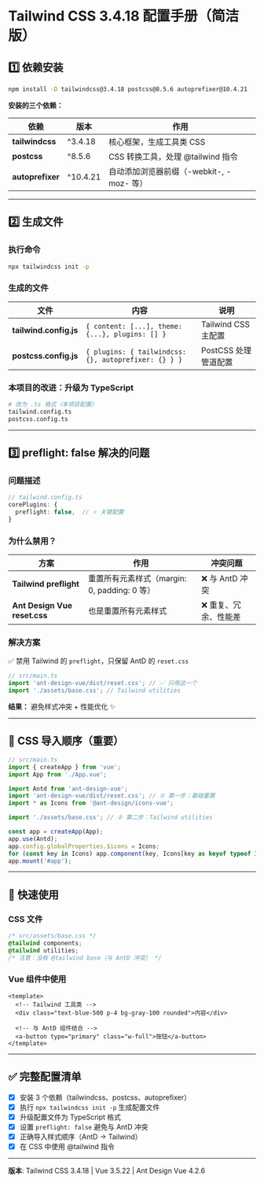 # Tailwind CSS 3.4.18 配置手册（简洁版）

## 1️⃣ 依赖安装

```bash
npm install -D tailwindcss@3.4.18 postcss@8.5.6 autoprefixer@10.4.21
```

**安装的三个依赖：**

| 依赖             | 版本     | 作用                                     |
| ---------------- | -------- | ---------------------------------------- |
| **tailwindcss**  | ^3.4.18  | 核心框架，生成工具类 CSS                 |
| **postcss**      | ^8.5.6   | CSS 转换工具，处理 @tailwind 指令        |
| **autoprefixer** | ^10.4.21 | 自动添加浏览器前缀（-webkit-, -moz- 等） |

---

## 2️⃣ 生成文件

### 执行命令

```bash
npx tailwindcss init -p
```

### 生成的文件

| 文件                   | 内容                                                 | 说明                 |
| ---------------------- | ---------------------------------------------------- | -------------------- |
| **tailwind.config.js** | `{ content: [...], theme: {...}, plugins: [] }`      | Tailwind CSS 主配置  |
| **postcss.config.js**  | `{ plugins: { tailwindcss: {}, autoprefixer: {} } }` | PostCSS 处理管道配置 |

### 本项目的改进：升级为 TypeScript

```bash
# 改为 .ts 格式（本项目配置）
tailwind.config.ts
postcss.config.ts
```

---

## 3️⃣ preflight: false 解决的问题

### 问题描述

```typescript
// tailwind.config.ts
corePlugins: {
  preflight: false,  // ⭐ 关键配置
}
```

### 为什么禁用？

| 方案                         | 作用                                         | 冲突问题              |
| ---------------------------- | -------------------------------------------- | --------------------- |
| **Tailwind preflight**       | 重置所有元素样式（margin: 0, padding: 0 等） | ❌ 与 AntD 冲突       |
| **Ant Design Vue reset.css** | 也是重置所有元素样式                         | ❌ 重复、冗余、性能差 |

### 解决方案

✅ 禁用 Tailwind 的 `preflight`，只保留 AntD 的 `reset.css`

```typescript
// src/main.ts
import 'ant-design-vue/dist/reset.css'; // ✅ 只用这一个
import './assets/base.css'; // Tailwind utilities
```

**结果：** 避免样式冲突 + 性能优化 ✨

---

## 📝 CSS 导入顺序（重要）

```typescript
// src/main.ts
import { createApp } from 'vue';
import App from './App.vue';

import Antd from 'ant-design-vue';
import 'ant-design-vue/dist/reset.css'; // ① 第一步：基础重置
import * as Icons from '@ant-design/icons-vue';

import './assets/base.css'; // ② 第二步：Tailwind utilities

const app = createApp(App);
app.use(Antd);
app.config.globalProperties.$icons = Icons;
for (const key in Icons) app.component(key, Icons[key as keyof typeof Icons]);
app.mount('#app');
```

---

## 🚀 快速使用

### CSS 文件

```css
/* src/assets/base.css */
@tailwind components;
@tailwind utilities;
/* 注意：没有 @tailwind base（与 AntD 冲突） */
```

### Vue 组件中使用

```vue
<template>
  <!-- Tailwind 工具类 -->
  <div class="text-blue-500 p-4 bg-gray-100 rounded">内容</div>

  <!-- 与 AntD 组件结合 -->
  <a-button type="primary" class="w-full">按钮</a-button>
</template>
```

---

## ✅ 完整配置清单

- [x] 安装 3 个依赖（tailwindcss、postcss、autoprefixer）
- [x] 执行 `npx tailwindcss init -p` 生成配置文件
- [x] 升级配置文件为 TypeScript 格式
- [x] 设置 `preflight: false` 避免与 AntD 冲突
- [x] 正确导入样式顺序（AntD → Tailwind）
- [x] 在 CSS 中使用 @tailwind 指令

---

**版本**: Tailwind CSS 3.4.18 | Vue 3.5.22 | Ant Design Vue 4.2.6
